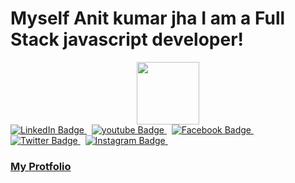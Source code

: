 # Myself Anit kumar jha I am a Full Stack javascript developer!


<div id="header" align="center">    
  <img src="https://media.giphy.com/media/M9gbBd9nbDrOTu1Mqx/giphy.gif" width="100"/>           
</div> 

<div id="badges">
  <a href="https://www.linkedin.com/in/anit-jha-06886280/" target="_blank">
    <img src="https://img.shields.io/badge/LinkedIn-blue?style=for-the-badge&logo=linkedin&logoColor=white" alt="LinkedIn Badge"/>
  </a>&nbsp;
  <a href="https://www.youtube.com/@anitjha4795" target="_blank">
    <img src="https://img.shields.io/badge/YouTube-red?style=for-the-badge&logo=youtube&logoColor=white" alt="youtube Badge"/> 
  </a>&nbsp;
 
  
   <a href="https://www.facebook.com/anit.jha.9" target="_blank">
    <img src="https://img.shields.io/badge/Facebook-blue?style=for-the-badge&logo=facebook&logoColor=white" alt="Facebook Badge"/> 
  </a>&nbsp;
  <a href="https://twitter.com/your-twitter-handle" target="_blank" >
    <img src="https://img.shields.io/badge/Twitter-blue?style=for-the-badge&logo=twitter&logoColor=white" alt="Twitter Badge"/>
</a>&nbsp;
   <a href="https://www.instagram.com/anitkumar.jha/" target="_blank">
    <img src="https://img.shields.io/badge/Instagram-red?style=for-the-badge&logo=instagram&logoColor=white" alt="Instagram Badge"/>
  </a>&nbsp;
</div>




 ### [**My  Protfolio**](https://anitjha.netlify.app/)







